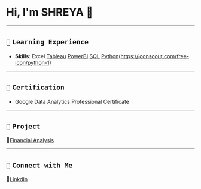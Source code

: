 # Hi, I'm SHREYA 👋  
---

## `📘` **`Learning Experience`**

- **Skills**:
Excel [Tableau](https://public.tableau.com/app/profile/shreyashetty./vizzes) [PowerBI](https://github.com/shreyashetty-1/PowerBI-.git) [SQL](https://github.com/shreyashetty-1/SQL.git) [Python](https://github.com/shreyashetty-1/Python.git)(https://iconscout.com/free-icon/python-1)

 ---
 
## `📜` **`Certification`**
- Google Data Analytics Professional Certificate

---

## `📂` **`Project`**                            
🔗[Financial Analysis](https://github.com/shreyashetty-1/Financial-Analysis.git)                      

   ---

## `📧` **`Connect with Me`** 
🔗[LinkdIn](https://www.linkedin.com/in/shreya-shetty-070037245/)



